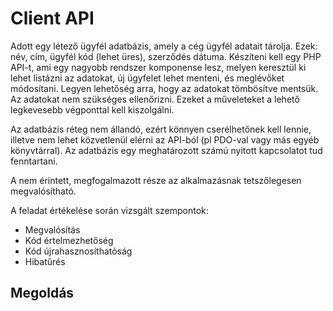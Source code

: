 # Client API

Adott egy létező ügyfél adatbázis, amely a cég ügyfél adatait tárolja. Ezek: név, cím, ügyfél kód (lehet üres), szerződés dátuma. Készíteni kell egy PHP API-t, ami egy nagyobb rendszer komponense lesz, melyen keresztül ki lehet listázni az adatokat, új ügyfelet lehet menteni, és meglévőket módosítani. Legyen lehetőség arra, hogy az adatokat tömbösítve mentsük. Az adatokat nem szükséges ellenőrizni. Ezeket a műveleteket a lehető legkevesebb végponttal kell kiszolgálni.

Az adatbázis réteg nem állandó, ezért könnyen cserélhetőnek kell lennie, illetve nem lehet közvetlenül elérni az API-ból (pl PDO-val vagy más egyéb könyvtárral). Az adatbázis egy meghatározott számú nyitott kapcsolatot tud fenntartani.

A nem érintett, megfogalmazott része az alkalmazásnak tetszőlegesen megvalósítható.

A feladat értékelése során vizsgált szempontok:
- Megvalósítás
- Kód értelmezhetőség
- Kód újrahasznosíthatóság
- Hibatűrés

## Megoldás

